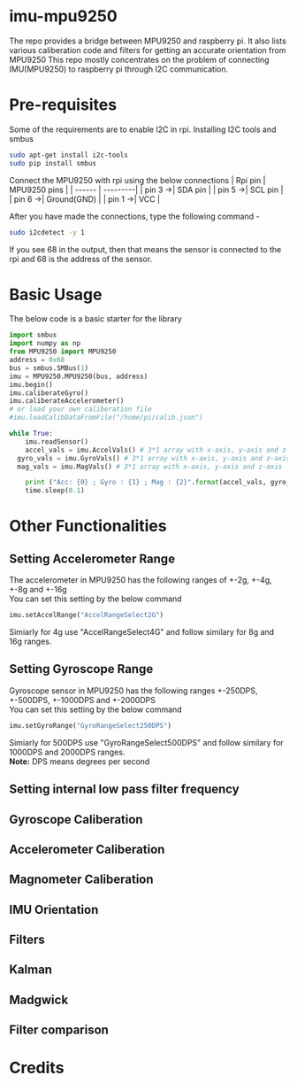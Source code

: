 # imu-mpu9250
The repo provides a bridge between MPU9250 and raspberry pi. It also lists various caliberation code and filters for getting an accurate orientation from MPU9250
This repo mostly concentrates on the problem of connecting IMU(MPU9250) to raspberry pi through I2C communication. 
# Pre-requisites
Some of the requirements are to enable I2C in rpi. 
Installing I2C tools and smbus
```bash
sudo apt-get install i2c-tools
sudo pip install smbus
```
Connect the MPU9250 with rpi using the below connections
| Rpi pin | MPU9250 pins |
| ------ | ---------|
| pin 3 ->| SDA pin |
| pin 5 ->| SCL pin |
| pin 6 ->| Ground(GND) |
| pin 1 ->| VCC |

After you have made the connections, type the following command - 
```bash
sudo i2cdetect -y 1
```
If you see 68 in the output, then that means the sensor is connected to the rpi and 68 is the address of the sensor. 

# Basic Usage
The below code is a basic starter for the library
```python
import smbus
import numpy as np
from MPU9250 import MPU9250
address = 0x68
bus = smbus.SMBus(1)
imu = MPU9250.MPU9250(bus, address)
imu.begin()
imu.caliberateGyro()
imu.caliberateAccelerometer()
# or load your own caliberation file
#imu.loadCalibDataFromFile("/home/pi/calib.json")

while True:
	imu.readSensor()
	accel_vals = imu.AccelVals() # 3*1 array with x-axis, y-axis and z-axis
  gyro_vals = imu.GyroVals() # 3*1 array with x-axis, y-axis and z-axis
  mag_vals = imu.MagVals() # 3*1 array with x-axis, y-axis and z-axis

	print ("Acc: {0} ; Gyro : {1} ; Mag : {2}".format(accel_vals, gyro_vals, mag_vals))
	time.sleep(0.1)

```
# Other Functionalities

## Setting Accelerometer Range
The accelerometer in MPU9250 has the following ranges of +-2g, +-4g, +-8g and +-16g  
You can set this setting by the below command
```python
imu.setAccelRange("AccelRangeSelect2G")
```
Simiarly for 4g use "AccelRangeSelect4G" and follow similary for 8g and 16g ranges.

## Setting Gyroscope Range
Gyroscope sensor in MPU9250 has the following ranges +-250DPS, +-500DPS, +-1000DPS and +-2000DPS  
You can set this setting by the below command
```python
imu.setGyroRange("GyroRangeSelect250DPS")
```
Simiarly for 500DPS use "GyroRangeSelect500DPS" and follow similary for 1000DPS and 2000DPS ranges.  
**Note:** DPS means degrees per second

## Setting internal low pass filter frequency

## Gyroscope Caliberation

## Accelerometer Caliberation

## Magnometer Caliberation

## IMU Orientation

## Filters 
## Kalman
## Madgwick

## Filter comparison

# Credits
